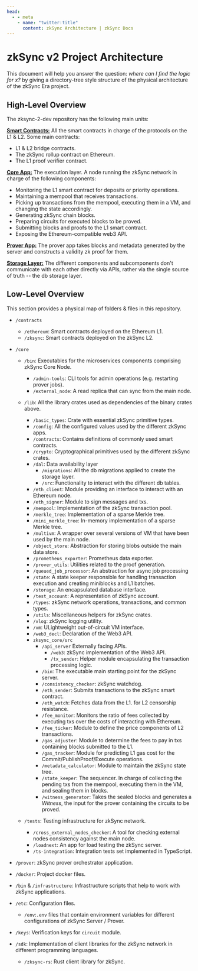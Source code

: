 ```yaml
---
head:
  - - meta
    - name: "twitter:title"
      content: zkSync Architecture | zkSync Docs
---
```


# zkSync v2 Project Architecture

This document will help you answer the question: _where can I find the logic for x?_ by giving a directory-tree style
structure of the physical architecture of the zkSync Era project.

## High-Level Overview

The zksync-2-dev repository has the following main units:

<ins>**Smart Contracts:**</ins> All the smart contracts in charge of the protocols on the L1 & L2. Some main contracts:

- L1 & L2 bridge contracts.
- The zkSync rollup contract on Ethereum.
- The L1 proof verifier contract.

<ins>**Core App:**</ins> The execution layer. A node running the zkSync network in charge of the following components:

- Monitoring the L1 smart contract for deposits or priority operations.
- Maintaining a mempool that receives transactions.
- Picking up transactions from the mempool, executing them in a VM, and changing the state accordingly.
- Generating zkSync chain blocks.
- Preparing circuits for executed blocks to be proved.
- Submitting blocks and proofs to the L1 smart contract.
- Exposing the Ethereum-compatible web3 API.

<ins>**Prover App:**</ins> The prover app takes blocks and metadata generated by the server and constructs a validity zk
proof for them.

<ins>**Storage Layer:**</ins> The different components and subcomponents don't communicate with each other directly via
APIs, rather via the single source of truth -- the db storage layer.

## Low-Level Overview

This section provides a physical map of folders & files in this repository.

- `/contracts`

  - `/ethereum`: Smart contracts deployed on the Ethereum L1.
  - `/zksync`: Smart contracts deployed on the zkSync L2.

- `/core`

  - `/bin`: Executables for the microservices components comprising zkSync Core Node.

    - `/admin-tools`: CLI tools for admin operations (e.g. restarting prover jobs).
    - `/external_node`: A read replica that can sync from the main node.

  - `/lib`: All the library crates used as dependencies of the binary crates above.

    - `/basic_types`: Crate with essential zkSync primitive types.
    - `/config`: All the configured values used by the different zkSync apps.
    - `/contracts`: Contains definitions of commonly used smart contracts.
    - `/crypto`: Cryptographical primitives used by the different zkSync crates.
    - `/dal`: Data availability layer
      - `/migrations`: All the db migrations applied to create the storage layer.
      - `/src`: Functionality to interact with the different db tables.
    - `/eth_client`: Module providing an interface to interact with an Ethereum node.
    - `/eth_signer`: Module to sign messages and txs.
    - `/mempool`: Implementation of the zkSync transaction pool.
    - `/merkle_tree`: Implementation of a sparse Merkle tree.
    - `/mini_merkle_tree`: In-memory implementation of a sparse Merkle tree.
    - `/multivm`: A wrapper over several versions of VM that have been used by the main node.
    - `/object_store`: Abstraction for storing blobs outside the main data store.
    - `/prometheus_exporter`: Prometheus data exporter.
    - `/prover_utils`: Utilities related to the proof generation.
    - `/queued_job_processor`: An abstraction for async job processing
    - `/state`: A state keeper responsible for handling transaction execution and creating miniblocks and L1 batches.
    - `/storage`: An encapsulated database interface.
    - `/test_account`: A representation of zkSync account.
    - `/types`: zkSync network operations, transactions, and common types.
    - `/utils`: Miscellaneous helpers for zkSync crates.
    - `/vlog`: zkSync logging utility.
    - `/vm`: ULightweight out-of-circuit VM interface.
    - `/web3_decl`: Declaration of the Web3 API.
    - `zksync_core/src`
      - `/api_server` Externally facing APIs.
        - `/web3`: zkSync implementation of the Web3 API.
        - `/tx_sender`: Helper module encapsulating the transaction processing logic.
      - `/bin`: The executable main starting point for the zkSync server.
      - `/consistency_checker`: zkSync watchdog.
      - `/eth_sender`: Submits transactions to the zkSync smart contract.
      - `/eth_watch`: Fetches data from the L1. for L2 censorship resistance.
      - `/fee_monitor`: Monitors the ratio of fees collected by executing txs over the costs of interacting with
        Ethereum.
      - `/fee_ticker`: Module to define the price components of L2 transactions.
      - `/gas_adjuster`: Module to determine the fees to pay in txs containing blocks submitted to the L1.
      - `/gas_tracker`: Module for predicting L1 gas cost for the Commit/PublishProof/Execute operations.
      - `/metadata_calculator`: Module to maintain the zkSync state tree.
      - `/state_keeper`: The sequencer. In charge of collecting the pending txs from the mempool, executing them in the
        VM, and sealing them in blocks.
      - `/witness_generator`: Takes the sealed blocks and generates a _Witness_, the input for the prover containing the
        circuits to be proved.

  - `/tests`: Testing infrastructure for zkSync network.
    - `/cross_external_nodes_checker`: A tool for checking external nodes consistency against the main node.
    - `/loadnext`: An app for load testing the zkSync server.
    - `/ts-integration`: Integration tests set implemented in TypeScript.

- `/prover`: zkSync prover orchestrator application.

- `/docker`: Project docker files.

- `/bin` & `/infrastructure`: Infrastructure scripts that help to work with zkSync applications.

- `/etc`: Configuration files.

  - `/env`:`.env` files that contain environment variables for different configurations of zkSync Server / Prover.

- `/keys`: Verification keys for `circuit` module.

- `/sdk`: Implementation of client libraries for the zkSync network in different programming languages.
  - `/zksync-rs`: Rust client library for zkSync.
